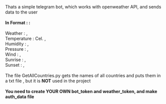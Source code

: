 <div>Thats a simple telegram bot, which works with openweather API, and sends data to the user</div></br>
<div>
  <b>In Format : :</b> 
</div></br>
<div>
  Weather : , </br>
  Temperature : Cel. , </br>
  Humidity : , </br>
  Pressure : , </br>
  Wind : , </br>
  Sunrise : , </br>
  Sunset : , </br>
</div> </br>

<div>
 The file GetAllCountries.py gets the names of all countries and puts them in a txt file , but it is <b>NOT</b> used in the project
</div></br>
<div>
  <b>You need to create YOUR OWN bot_token and weather_token, and make auth_data file</b>
</div>
